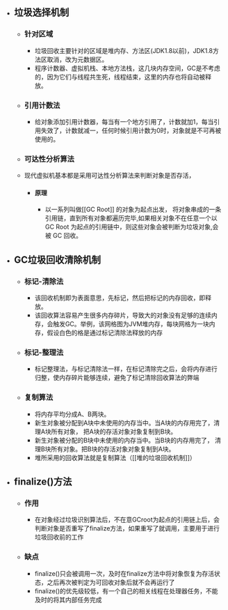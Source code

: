 - ## 垃圾选择机制
	- ### 针对区域
		- 垃圾回收主要针对的区域是堆内存、方法区(JDK1.8以前)，JDK1.8方法区取消，改为元数据区。
		- 程序计数器、虚拟机栈、本地方法栈，这几块内存空间，GC是不考虑的，因为它们与线程共生死，线程结束，这里的内存也将自动被释放。
	- ### 引用计数法
		- 给对象添加引用计数器，每当有一个地方引用了，计数就加1，每当引用失效了，计数就减一，任何时候引用计数为0时，对象就是不可再被使用的。
	- ### 可达性分析算法
	- 现代虚拟机基本都是采用可达性分析算法来判断对象是否存活，
		- #### 原理
			- 以一系列叫做[[GC Root]]  的对象为起点出发， 将对象串成的一条引用链，直到所有对象都遍历完毕,如果相关对象不在任意一个以 GC Root 为起点的引用链中，则这些对象会被判断为垃圾对象,会被 GC 回收。
- ## GC垃圾回收清除机制
	- ### 标记-清除法
		- 该回收机制即为表面意思，先标记，然后把标记的内存回收，即释放。
		- 该回收算法容易产生很多内存碎片，导致大的对象没有足够的连续内存，会触发GC。举例，该网格图为JVM堆内存，每块网格为一块内存，假设白色的格是通过标记清除法释放的内存
	- ### 标记-整理法
		- 标记整理法，与标记清除法一样，在标记清除完之后，会将内存进行归整，使内存碎片能够连续，避免了标记清除回收算法的弊端
	- ### 复制算法
		- 将内存平均分成A、B两块。
		- 新生对象被分配到A块中未使用的内存当中。当A块的内存用完了，清理A块所有对象， 把A块的存活对象对象复制到B块。
		- 新生对象被分配的B块中未使用的内存当中。当B块的内存用完了， 清理B块所有对象。把B块的存活对象对象复制到A块。
		- 堆所采用的回收算法就是复制算法（[[堆的垃圾回收机制]]）
- ## finalize()方法
	- ### 作用
		- 在对象经过垃圾识别算法后，不在意GCroot为起点的引用链上后，会判断对象是否重写了finalize方法，如果重写了就调用，主要用于进行垃圾回收前的工作
	- ### 缺点
		- finalize()只会被调用一次，及时在finalize方法中将对象恢复为存活状态，之后再次被判定为可回收对象后就不会再运行了
		- finalize()的优先级较低，有一个自己的相关线程在处理器任务，不能及时的将其内部任务完成